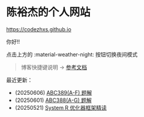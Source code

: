 # 陈裕杰的个人网站

<https://codezhxs.github.io>

你好!!

点击上方的 :material-weather-night: 按钮切换夜间模式

> 博客快捷键说明 -> [参考文档](https://squidfunk.github.io/mkdocs-material/setup/setting-up-navigation/#keyboard-shortcuts-mkdocsyml)

最近更新：

- (20250606) [ABC389(A-F) 题解](./algorithm/AtCoder/abc389.md)
- (20250601) [ABC388(A-G) 题解](./algorithm/AtCoder/abc388.md)
- (20250521) [System R 优化器框架精读](./dev/db/optimizer/System_R/SystemR.md)
